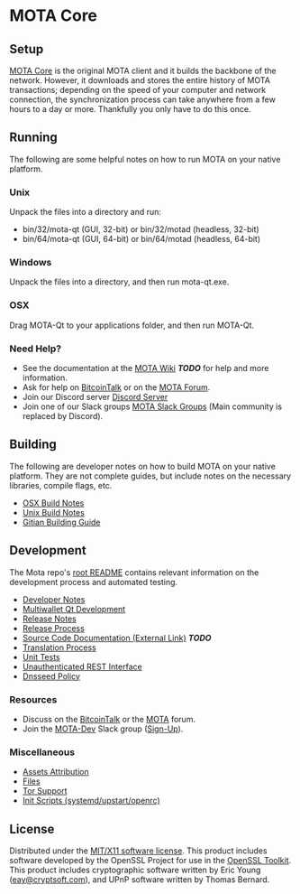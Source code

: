 MOTA Core
=====================

Setup
---------------------
[MOTA Core](http://mota.org/wallet) is the original MOTA client and it builds the backbone of the network. However, it downloads and stores the entire history of MOTA transactions; depending on the speed of your computer and network connection, the synchronization process can take anywhere from a few hours to a day or more. Thankfully you only have to do this once.

Running
---------------------
The following are some helpful notes on how to run MOTA on your native platform.

### Unix

Unpack the files into a directory and run:

- bin/32/mota-qt (GUI, 32-bit) or bin/32/motad (headless, 32-bit)
- bin/64/mota-qt (GUI, 64-bit) or bin/64/motad (headless, 64-bit)

### Windows

Unpack the files into a directory, and then run mota-qt.exe.

### OSX

Drag MOTA-Qt to your applications folder, and then run MOTA-Qt.

### Need Help?

* See the documentation at the [MOTA Wiki](https://en.bitcoin.it/wiki/Main_Page) ***TODO***
for help and more information.
* Ask for help on [BitcoinTalk](https://bitcointalk.org/index.php?topic=1262920.0) or on the [MOTA Forum](http://forum.mota.org/).
* Join our Discord server [Discord Server](https://discord.mota.org)
* Join one of our Slack groups [MOTA Slack Groups](https://mota.org/slack-logins/) (Main community is replaced by Discord).

Building
---------------------
The following are developer notes on how to build MOTA on your native platform. They are not complete guides, but include notes on the necessary libraries, compile flags, etc.

- [OSX Build Notes](build-osx.md)
- [Unix Build Notes](build-unix.md)
- [Gitian Building Guide](gitian-building.md)

Development
---------------------
The Mota repo's [root README](https://github.com/Crestington/mota/blob/master/README.md) contains relevant information on the development process and automated testing.

- [Developer Notes](developer-notes.md)
- [Multiwallet Qt Development](multiwallet-qt.md)
- [Release Notes](release-notes.md)
- [Release Process](release-process.md)
- [Source Code Documentation (External Link)](https://dev.visucore.com/bitcoin/doxygen/) ***TODO***
- [Translation Process](translation_process.md)
- [Unit Tests](unit-tests.md)
- [Unauthenticated REST Interface](REST-interface.md)
- [Dnsseed Policy](dnsseed-policy.md)

### Resources

* Discuss on the [BitcoinTalk](https://bitcointalk.org/index.php?topic=1262920.0) or the [MOTA](http://forum.mota.org/) forum.
* Join the [MOTA-Dev](https://mota-dev.slack.com/) Slack group ([Sign-Up](https://mota-dev.herokuapp.com/)).

### Miscellaneous
- [Assets Attribution](assets-attribution.md)
- [Files](files.md)
- [Tor Support](tor.md)
- [Init Scripts (systemd/upstart/openrc)](init.md)

License
---------------------
Distributed under the [MIT/X11 software license](http://www.opensource.org/licenses/mit-license.php).
This product includes software developed by the OpenSSL Project for use in the [OpenSSL Toolkit](https://www.openssl.org/). This product includes
cryptographic software written by Eric Young ([eay@cryptsoft.com](mailto:eay@cryptsoft.com)), and UPnP software written by Thomas Bernard.
